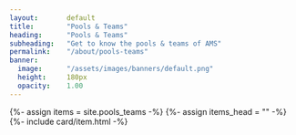 ```yaml
---
layout:       default
title:        "Pools & Teams"
heading:      "Pools & Teams"
subheading:   "Get to know the pools & teams of AMS"
permalink:    "/about/pools-teams"
banner:
  image:      "/assets/images/banners/default.png"
  height:     180px
  opacity:    1.00
---
```


{%- assign items = site.pools_teams -%}
{%- assign items_head = "" -%}
{%- include card/item.html -%}
